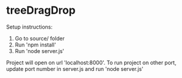 # treeDragDrop

Setup instructions:

1. Go to source/ folder
2. Run 'npm install'
3. Run 'node server.js'

Project will open on url 'localhost:8000'. 
To run project on other port, update port number in server.js and run 'node server.js'
